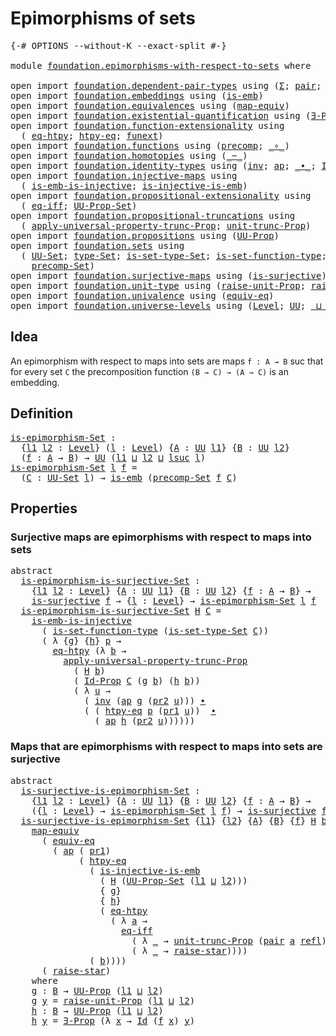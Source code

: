 # Epimorphisms of sets

<pre class="Agda"><a id="33" class="Symbol">{-#</a> <a id="37" class="Keyword">OPTIONS</a> <a id="45" class="Pragma">--without-K</a> <a id="57" class="Pragma">--exact-split</a> <a id="71" class="Symbol">#-}</a>

<a id="76" class="Keyword">module</a> <a id="83" href="foundation.epimorphisms-with-respect-to-sets.html" class="Module">foundation.epimorphisms-with-respect-to-sets</a> <a id="128" class="Keyword">where</a>

<a id="135" class="Keyword">open</a> <a id="140" class="Keyword">import</a> <a id="147" href="foundation.dependent-pair-types.html" class="Module">foundation.dependent-pair-types</a> <a id="179" class="Keyword">using</a> <a id="185" class="Symbol">(</a><a id="186" href="foundation-core.dependent-pair-types.html#502" class="Record">Σ</a><a id="187" class="Symbol">;</a> <a id="189" href="foundation-core.dependent-pair-types.html#575" class="InductiveConstructor">pair</a><a id="193" class="Symbol">;</a> <a id="195" href="foundation-core.dependent-pair-types.html#592" class="Field">pr1</a><a id="198" class="Symbol">;</a> <a id="200" href="foundation-core.dependent-pair-types.html#604" class="Field">pr2</a><a id="203" class="Symbol">)</a>
<a id="205" class="Keyword">open</a> <a id="210" class="Keyword">import</a> <a id="217" href="foundation.embeddings.html" class="Module">foundation.embeddings</a> <a id="239" class="Keyword">using</a> <a id="245" class="Symbol">(</a><a id="246" href="foundation-core.embeddings.html#980" class="Function">is-emb</a><a id="252" class="Symbol">)</a>
<a id="254" class="Keyword">open</a> <a id="259" class="Keyword">import</a> <a id="266" href="foundation.equivalences.html" class="Module">foundation.equivalences</a> <a id="290" class="Keyword">using</a> <a id="296" class="Symbol">(</a><a id="297" href="foundation-core.equivalences.html#1807" class="Function">map-equiv</a><a id="306" class="Symbol">)</a>
<a id="308" class="Keyword">open</a> <a id="313" class="Keyword">import</a> <a id="320" href="foundation.existential-quantification.html" class="Module">foundation.existential-quantification</a> <a id="358" class="Keyword">using</a> <a id="364" class="Symbol">(</a><a id="365" href="foundation.existential-quantification.html#1645" class="Function">∃-Prop</a><a id="371" class="Symbol">)</a>
<a id="373" class="Keyword">open</a> <a id="378" class="Keyword">import</a> <a id="385" href="foundation.function-extensionality.html" class="Module">foundation.function-extensionality</a> <a id="420" class="Keyword">using</a>
  <a id="428" class="Symbol">(</a> <a id="430" href="foundation.function-extensionality.html#1446" class="Function">eq-htpy</a><a id="437" class="Symbol">;</a> <a id="439" href="foundation.function-extensionality.html#946" class="Function">htpy-eq</a><a id="446" class="Symbol">;</a> <a id="448" href="foundation.function-extensionality.html#1240" class="Postulate">funext</a><a id="454" class="Symbol">)</a>
<a id="456" class="Keyword">open</a> <a id="461" class="Keyword">import</a> <a id="468" href="foundation.functions.html" class="Module">foundation.functions</a> <a id="489" class="Keyword">using</a> <a id="495" class="Symbol">(</a><a id="496" href="foundation-core.functions.html#925" class="Function">precomp</a><a id="503" class="Symbol">;</a> <a id="505" href="foundation-core.functions.html#407" class="Function Operator">_∘_</a><a id="508" class="Symbol">)</a>
<a id="510" class="Keyword">open</a> <a id="515" class="Keyword">import</a> <a id="522" href="foundation.homotopies.html" class="Module">foundation.homotopies</a> <a id="544" class="Keyword">using</a> <a id="550" class="Symbol">(</a><a id="551" href="foundation-core.homotopies.html#467" class="Function Operator">_~_</a><a id="554" class="Symbol">)</a>
<a id="556" class="Keyword">open</a> <a id="561" class="Keyword">import</a> <a id="568" href="foundation.identity-types.html" class="Module">foundation.identity-types</a> <a id="594" class="Keyword">using</a> <a id="600" class="Symbol">(</a><a id="601" href="foundation-core.identity-types.html#1552" class="Function">inv</a><a id="604" class="Symbol">;</a> <a id="606" href="foundation-core.identity-types.html#2853" class="Function">ap</a><a id="608" class="Symbol">;</a> <a id="610" href="foundation-core.identity-types.html#1239" class="Function Operator">_∙_</a><a id="613" class="Symbol">;</a> <a id="615" href="foundation-core.identity-types.html#641" class="Datatype">Id</a><a id="617" class="Symbol">;</a> <a id="619" href="foundation-core.identity-types.html#694" class="InductiveConstructor">refl</a><a id="623" class="Symbol">)</a>
<a id="625" class="Keyword">open</a> <a id="630" class="Keyword">import</a> <a id="637" href="foundation.injective-maps.html" class="Module">foundation.injective-maps</a> <a id="663" class="Keyword">using</a>
  <a id="671" class="Symbol">(</a> <a id="673" href="foundation.injective-maps.html#4595" class="Function">is-emb-is-injective</a><a id="692" class="Symbol">;</a> <a id="694" href="foundation.injective-maps.html#3649" class="Function">is-injective-is-emb</a><a id="713" class="Symbol">)</a>
<a id="715" class="Keyword">open</a> <a id="720" class="Keyword">import</a> <a id="727" href="foundation.propositional-extensionality.html" class="Module">foundation.propositional-extensionality</a> <a id="767" class="Keyword">using</a>
  <a id="775" class="Symbol">(</a> <a id="777" href="foundation.propositional-extensionality.html#3131" class="Function">eq-iff</a><a id="783" class="Symbol">;</a> <a id="785" href="foundation.propositional-extensionality.html#3649" class="Function">UU-Prop-Set</a><a id="796" class="Symbol">)</a>
<a id="798" class="Keyword">open</a> <a id="803" class="Keyword">import</a> <a id="810" href="foundation.propositional-truncations.html" class="Module">foundation.propositional-truncations</a> <a id="847" class="Keyword">using</a>
  <a id="855" class="Symbol">(</a> <a id="857" href="foundation.propositional-truncations.html#5581" class="Function">apply-universal-property-trunc-Prop</a><a id="892" class="Symbol">;</a> <a id="894" href="foundation.propositional-truncations.html#2096" class="Function">unit-trunc-Prop</a><a id="909" class="Symbol">)</a>
<a id="911" class="Keyword">open</a> <a id="916" class="Keyword">import</a> <a id="923" href="foundation.propositions.html" class="Module">foundation.propositions</a> <a id="947" class="Keyword">using</a> <a id="953" class="Symbol">(</a><a id="954" href="foundation-core.propositions.html#1322" class="Function">UU-Prop</a><a id="961" class="Symbol">)</a>
<a id="963" class="Keyword">open</a> <a id="968" class="Keyword">import</a> <a id="975" href="foundation.sets.html" class="Module">foundation.sets</a> <a id="991" class="Keyword">using</a>
  <a id="999" class="Symbol">(</a> <a id="1001" href="foundation-core.sets.html#1177" class="Function">UU-Set</a><a id="1007" class="Symbol">;</a> <a id="1009" href="foundation-core.sets.html#1291" class="Function">type-Set</a><a id="1017" class="Symbol">;</a> <a id="1019" href="foundation-core.sets.html#1342" class="Function">is-set-type-Set</a><a id="1034" class="Symbol">;</a> <a id="1036" href="foundation.sets.html#3467" class="Function">is-set-function-type</a><a id="1056" class="Symbol">;</a> <a id="1058" href="foundation-core.sets.html#1407" class="Function">Id-Prop</a><a id="1065" class="Symbol">;</a>
    <a id="1071" href="foundation.sets.html#4061" class="Function">precomp-Set</a><a id="1082" class="Symbol">)</a>
<a id="1084" class="Keyword">open</a> <a id="1089" class="Keyword">import</a> <a id="1096" href="foundation.surjective-maps.html" class="Module">foundation.surjective-maps</a> <a id="1123" class="Keyword">using</a> <a id="1129" class="Symbol">(</a><a id="1130" href="foundation.surjective-maps.html#1905" class="Function">is-surjective</a><a id="1143" class="Symbol">)</a>
<a id="1145" class="Keyword">open</a> <a id="1150" class="Keyword">import</a> <a id="1157" href="foundation.unit-type.html" class="Module">foundation.unit-type</a> <a id="1178" class="Keyword">using</a> <a id="1184" class="Symbol">(</a><a id="1185" href="foundation.unit-type.html#3112" class="Function">raise-unit-Prop</a><a id="1200" class="Symbol">;</a> <a id="1202" href="foundation.unit-type.html#1298" class="Function">raise-star</a><a id="1212" class="Symbol">)</a>
<a id="1214" class="Keyword">open</a> <a id="1219" class="Keyword">import</a> <a id="1226" href="foundation.univalence.html" class="Module">foundation.univalence</a> <a id="1248" class="Keyword">using</a> <a id="1254" class="Symbol">(</a><a id="1255" href="foundation-core.univalence.html#832" class="Function">equiv-eq</a><a id="1263" class="Symbol">)</a>
<a id="1265" class="Keyword">open</a> <a id="1270" class="Keyword">import</a> <a id="1277" href="foundation.universe-levels.html" class="Module">foundation.universe-levels</a> <a id="1304" class="Keyword">using</a> <a id="1310" class="Symbol">(</a><a id="1311" href="Agda.Primitive.html#597" class="Postulate">Level</a><a id="1316" class="Symbol">;</a> <a id="1318" href="foundation-core.universe-levels.html#222" class="Primitive">UU</a><a id="1320" class="Symbol">;</a> <a id="1322" href="Agda.Primitive.html#810" class="Primitive Operator">_⊔_</a><a id="1325" class="Symbol">;</a> <a id="1327" href="Agda.Primitive.html#780" class="Primitive">lsuc</a><a id="1331" class="Symbol">)</a>
</pre>
## Idea

An epimorphism with respect to maps into sets are maps `f : A → B` suc that for every set `C` the precomposition function `(B → C) → (A → C)` is an embedding.

## Definition

<pre class="Agda"><a id="is-epimorphism-Set"></a><a id="1530" href="foundation.epimorphisms-with-respect-to-sets.html#1530" class="Function">is-epimorphism-Set</a> <a id="1549" class="Symbol">:</a>
  <a id="1553" class="Symbol">{</a><a id="1554" href="foundation.epimorphisms-with-respect-to-sets.html#1554" class="Bound">l1</a> <a id="1557" href="foundation.epimorphisms-with-respect-to-sets.html#1557" class="Bound">l2</a> <a id="1560" class="Symbol">:</a> <a id="1562" href="Agda.Primitive.html#597" class="Postulate">Level</a><a id="1567" class="Symbol">}</a> <a id="1569" class="Symbol">(</a><a id="1570" href="foundation.epimorphisms-with-respect-to-sets.html#1570" class="Bound">l</a> <a id="1572" class="Symbol">:</a> <a id="1574" href="Agda.Primitive.html#597" class="Postulate">Level</a><a id="1579" class="Symbol">)</a> <a id="1581" class="Symbol">{</a><a id="1582" href="foundation.epimorphisms-with-respect-to-sets.html#1582" class="Bound">A</a> <a id="1584" class="Symbol">:</a> <a id="1586" href="foundation-core.universe-levels.html#222" class="Primitive">UU</a> <a id="1589" href="foundation.epimorphisms-with-respect-to-sets.html#1554" class="Bound">l1</a><a id="1591" class="Symbol">}</a> <a id="1593" class="Symbol">{</a><a id="1594" href="foundation.epimorphisms-with-respect-to-sets.html#1594" class="Bound">B</a> <a id="1596" class="Symbol">:</a> <a id="1598" href="foundation-core.universe-levels.html#222" class="Primitive">UU</a> <a id="1601" href="foundation.epimorphisms-with-respect-to-sets.html#1557" class="Bound">l2</a><a id="1603" class="Symbol">}</a>
  <a id="1607" class="Symbol">(</a><a id="1608" href="foundation.epimorphisms-with-respect-to-sets.html#1608" class="Bound">f</a> <a id="1610" class="Symbol">:</a> <a id="1612" href="foundation.epimorphisms-with-respect-to-sets.html#1582" class="Bound">A</a> <a id="1614" class="Symbol">→</a> <a id="1616" href="foundation.epimorphisms-with-respect-to-sets.html#1594" class="Bound">B</a><a id="1617" class="Symbol">)</a> <a id="1619" class="Symbol">→</a> <a id="1621" href="foundation-core.universe-levels.html#222" class="Primitive">UU</a> <a id="1624" class="Symbol">(</a><a id="1625" href="foundation.epimorphisms-with-respect-to-sets.html#1554" class="Bound">l1</a> <a id="1628" href="Agda.Primitive.html#810" class="Primitive Operator">⊔</a> <a id="1630" href="foundation.epimorphisms-with-respect-to-sets.html#1557" class="Bound">l2</a> <a id="1633" href="Agda.Primitive.html#810" class="Primitive Operator">⊔</a> <a id="1635" href="Agda.Primitive.html#780" class="Primitive">lsuc</a> <a id="1640" href="foundation.epimorphisms-with-respect-to-sets.html#1570" class="Bound">l</a><a id="1641" class="Symbol">)</a>
<a id="1643" href="foundation.epimorphisms-with-respect-to-sets.html#1530" class="Function">is-epimorphism-Set</a> <a id="1662" href="foundation.epimorphisms-with-respect-to-sets.html#1662" class="Bound">l</a> <a id="1664" href="foundation.epimorphisms-with-respect-to-sets.html#1664" class="Bound">f</a> <a id="1666" class="Symbol">=</a>
  <a id="1670" class="Symbol">(</a><a id="1671" href="foundation.epimorphisms-with-respect-to-sets.html#1671" class="Bound">C</a> <a id="1673" class="Symbol">:</a> <a id="1675" href="foundation-core.sets.html#1177" class="Function">UU-Set</a> <a id="1682" href="foundation.epimorphisms-with-respect-to-sets.html#1662" class="Bound">l</a><a id="1683" class="Symbol">)</a> <a id="1685" class="Symbol">→</a> <a id="1687" href="foundation-core.embeddings.html#980" class="Function">is-emb</a> <a id="1694" class="Symbol">(</a><a id="1695" href="foundation.sets.html#4061" class="Function">precomp-Set</a> <a id="1707" href="foundation.epimorphisms-with-respect-to-sets.html#1664" class="Bound">f</a> <a id="1709" href="foundation.epimorphisms-with-respect-to-sets.html#1671" class="Bound">C</a><a id="1710" class="Symbol">)</a>
</pre>
## Properties

### Surjective maps are epimorphisms with respect to maps into sets

<pre class="Agda"><a id="1809" class="Keyword">abstract</a>
  <a id="is-epimorphism-is-surjective-Set"></a><a id="1820" href="foundation.epimorphisms-with-respect-to-sets.html#1820" class="Function">is-epimorphism-is-surjective-Set</a> <a id="1853" class="Symbol">:</a>
    <a id="1859" class="Symbol">{</a><a id="1860" href="foundation.epimorphisms-with-respect-to-sets.html#1860" class="Bound">l1</a> <a id="1863" href="foundation.epimorphisms-with-respect-to-sets.html#1863" class="Bound">l2</a> <a id="1866" class="Symbol">:</a> <a id="1868" href="Agda.Primitive.html#597" class="Postulate">Level</a><a id="1873" class="Symbol">}</a> <a id="1875" class="Symbol">{</a><a id="1876" href="foundation.epimorphisms-with-respect-to-sets.html#1876" class="Bound">A</a> <a id="1878" class="Symbol">:</a> <a id="1880" href="foundation-core.universe-levels.html#222" class="Primitive">UU</a> <a id="1883" href="foundation.epimorphisms-with-respect-to-sets.html#1860" class="Bound">l1</a><a id="1885" class="Symbol">}</a> <a id="1887" class="Symbol">{</a><a id="1888" href="foundation.epimorphisms-with-respect-to-sets.html#1888" class="Bound">B</a> <a id="1890" class="Symbol">:</a> <a id="1892" href="foundation-core.universe-levels.html#222" class="Primitive">UU</a> <a id="1895" href="foundation.epimorphisms-with-respect-to-sets.html#1863" class="Bound">l2</a><a id="1897" class="Symbol">}</a> <a id="1899" class="Symbol">{</a><a id="1900" href="foundation.epimorphisms-with-respect-to-sets.html#1900" class="Bound">f</a> <a id="1902" class="Symbol">:</a> <a id="1904" href="foundation.epimorphisms-with-respect-to-sets.html#1876" class="Bound">A</a> <a id="1906" class="Symbol">→</a> <a id="1908" href="foundation.epimorphisms-with-respect-to-sets.html#1888" class="Bound">B</a><a id="1909" class="Symbol">}</a> <a id="1911" class="Symbol">→</a>
    <a id="1917" href="foundation.surjective-maps.html#1905" class="Function">is-surjective</a> <a id="1931" href="foundation.epimorphisms-with-respect-to-sets.html#1900" class="Bound">f</a> <a id="1933" class="Symbol">→</a> <a id="1935" class="Symbol">{</a><a id="1936" href="foundation.epimorphisms-with-respect-to-sets.html#1936" class="Bound">l</a> <a id="1938" class="Symbol">:</a> <a id="1940" href="Agda.Primitive.html#597" class="Postulate">Level</a><a id="1945" class="Symbol">}</a> <a id="1947" class="Symbol">→</a> <a id="1949" href="foundation.epimorphisms-with-respect-to-sets.html#1530" class="Function">is-epimorphism-Set</a> <a id="1968" href="foundation.epimorphisms-with-respect-to-sets.html#1936" class="Bound">l</a> <a id="1970" href="foundation.epimorphisms-with-respect-to-sets.html#1900" class="Bound">f</a>
  <a id="1974" href="foundation.epimorphisms-with-respect-to-sets.html#1820" class="Function">is-epimorphism-is-surjective-Set</a> <a id="2007" href="foundation.epimorphisms-with-respect-to-sets.html#2007" class="Bound">H</a> <a id="2009" href="foundation.epimorphisms-with-respect-to-sets.html#2009" class="Bound">C</a> <a id="2011" class="Symbol">=</a>
    <a id="2017" href="foundation.injective-maps.html#4595" class="Function">is-emb-is-injective</a>
      <a id="2043" class="Symbol">(</a> <a id="2045" href="foundation.sets.html#3467" class="Function">is-set-function-type</a> <a id="2066" class="Symbol">(</a><a id="2067" href="foundation-core.sets.html#1342" class="Function">is-set-type-Set</a> <a id="2083" href="foundation.epimorphisms-with-respect-to-sets.html#2009" class="Bound">C</a><a id="2084" class="Symbol">))</a>
      <a id="2093" class="Symbol">(</a> <a id="2095" class="Symbol">λ</a> <a id="2097" class="Symbol">{</a><a id="2098" href="foundation.epimorphisms-with-respect-to-sets.html#2098" class="Bound">g</a><a id="2099" class="Symbol">}</a> <a id="2101" class="Symbol">{</a><a id="2102" href="foundation.epimorphisms-with-respect-to-sets.html#2102" class="Bound">h</a><a id="2103" class="Symbol">}</a> <a id="2105" href="foundation.epimorphisms-with-respect-to-sets.html#2105" class="Bound">p</a> <a id="2107" class="Symbol">→</a>
        <a id="2117" href="foundation.function-extensionality.html#1446" class="Function">eq-htpy</a> <a id="2125" class="Symbol">(λ</a> <a id="2128" href="foundation.epimorphisms-with-respect-to-sets.html#2128" class="Bound">b</a> <a id="2130" class="Symbol">→</a>
          <a id="2142" href="foundation.propositional-truncations.html#5581" class="Function">apply-universal-property-trunc-Prop</a>
            <a id="2190" class="Symbol">(</a> <a id="2192" href="foundation.epimorphisms-with-respect-to-sets.html#2007" class="Bound">H</a> <a id="2194" href="foundation.epimorphisms-with-respect-to-sets.html#2128" class="Bound">b</a><a id="2195" class="Symbol">)</a>
            <a id="2209" class="Symbol">(</a> <a id="2211" href="foundation-core.sets.html#1407" class="Function">Id-Prop</a> <a id="2219" href="foundation.epimorphisms-with-respect-to-sets.html#2009" class="Bound">C</a> <a id="2221" class="Symbol">(</a><a id="2222" href="foundation.epimorphisms-with-respect-to-sets.html#2098" class="Bound">g</a> <a id="2224" href="foundation.epimorphisms-with-respect-to-sets.html#2128" class="Bound">b</a><a id="2225" class="Symbol">)</a> <a id="2227" class="Symbol">(</a><a id="2228" href="foundation.epimorphisms-with-respect-to-sets.html#2102" class="Bound">h</a> <a id="2230" href="foundation.epimorphisms-with-respect-to-sets.html#2128" class="Bound">b</a><a id="2231" class="Symbol">))</a>
            <a id="2246" class="Symbol">(</a> <a id="2248" class="Symbol">λ</a> <a id="2250" href="foundation.epimorphisms-with-respect-to-sets.html#2250" class="Bound">u</a> <a id="2252" class="Symbol">→</a>
              <a id="2268" class="Symbol">(</a> <a id="2270" href="foundation-core.identity-types.html#1552" class="Function">inv</a> <a id="2274" class="Symbol">(</a><a id="2275" href="foundation-core.identity-types.html#2853" class="Function">ap</a> <a id="2278" href="foundation.epimorphisms-with-respect-to-sets.html#2098" class="Bound">g</a> <a id="2280" class="Symbol">(</a><a id="2281" href="foundation-core.dependent-pair-types.html#604" class="Field">pr2</a> <a id="2285" href="foundation.epimorphisms-with-respect-to-sets.html#2250" class="Bound">u</a><a id="2286" class="Symbol">)))</a> <a id="2290" href="foundation-core.identity-types.html#1239" class="Function Operator">∙</a>
              <a id="2306" class="Symbol">(</a> <a id="2308" class="Symbol">(</a> <a id="2310" href="foundation.function-extensionality.html#946" class="Function">htpy-eq</a> <a id="2318" href="foundation.epimorphisms-with-respect-to-sets.html#2105" class="Bound">p</a> <a id="2320" class="Symbol">(</a><a id="2321" href="foundation-core.dependent-pair-types.html#592" class="Field">pr1</a> <a id="2325" href="foundation.epimorphisms-with-respect-to-sets.html#2250" class="Bound">u</a><a id="2326" class="Symbol">))</a>  <a id="2330" href="foundation-core.identity-types.html#1239" class="Function Operator">∙</a>
                <a id="2348" class="Symbol">(</a> <a id="2350" href="foundation-core.identity-types.html#2853" class="Function">ap</a> <a id="2353" href="foundation.epimorphisms-with-respect-to-sets.html#2102" class="Bound">h</a> <a id="2355" class="Symbol">(</a><a id="2356" href="foundation-core.dependent-pair-types.html#604" class="Field">pr2</a> <a id="2360" href="foundation.epimorphisms-with-respect-to-sets.html#2250" class="Bound">u</a><a id="2361" class="Symbol">))))))</a>
</pre>
### Maps that are epimorphisms with respect to maps into sets are surjective

<pre class="Agda"><a id="2459" class="Keyword">abstract</a>
  <a id="is-surjective-is-epimorphism-Set"></a><a id="2470" href="foundation.epimorphisms-with-respect-to-sets.html#2470" class="Function">is-surjective-is-epimorphism-Set</a> <a id="2503" class="Symbol">:</a>
    <a id="2509" class="Symbol">{</a><a id="2510" href="foundation.epimorphisms-with-respect-to-sets.html#2510" class="Bound">l1</a> <a id="2513" href="foundation.epimorphisms-with-respect-to-sets.html#2513" class="Bound">l2</a> <a id="2516" class="Symbol">:</a> <a id="2518" href="Agda.Primitive.html#597" class="Postulate">Level</a><a id="2523" class="Symbol">}</a> <a id="2525" class="Symbol">{</a><a id="2526" href="foundation.epimorphisms-with-respect-to-sets.html#2526" class="Bound">A</a> <a id="2528" class="Symbol">:</a> <a id="2530" href="foundation-core.universe-levels.html#222" class="Primitive">UU</a> <a id="2533" href="foundation.epimorphisms-with-respect-to-sets.html#2510" class="Bound">l1</a><a id="2535" class="Symbol">}</a> <a id="2537" class="Symbol">{</a><a id="2538" href="foundation.epimorphisms-with-respect-to-sets.html#2538" class="Bound">B</a> <a id="2540" class="Symbol">:</a> <a id="2542" href="foundation-core.universe-levels.html#222" class="Primitive">UU</a> <a id="2545" href="foundation.epimorphisms-with-respect-to-sets.html#2513" class="Bound">l2</a><a id="2547" class="Symbol">}</a> <a id="2549" class="Symbol">{</a><a id="2550" href="foundation.epimorphisms-with-respect-to-sets.html#2550" class="Bound">f</a> <a id="2552" class="Symbol">:</a> <a id="2554" href="foundation.epimorphisms-with-respect-to-sets.html#2526" class="Bound">A</a> <a id="2556" class="Symbol">→</a> <a id="2558" href="foundation.epimorphisms-with-respect-to-sets.html#2538" class="Bound">B</a><a id="2559" class="Symbol">}</a> <a id="2561" class="Symbol">→</a>
    <a id="2567" class="Symbol">({</a><a id="2569" href="foundation.epimorphisms-with-respect-to-sets.html#2569" class="Bound">l</a> <a id="2571" class="Symbol">:</a> <a id="2573" href="Agda.Primitive.html#597" class="Postulate">Level</a><a id="2578" class="Symbol">}</a> <a id="2580" class="Symbol">→</a> <a id="2582" href="foundation.epimorphisms-with-respect-to-sets.html#1530" class="Function">is-epimorphism-Set</a> <a id="2601" href="foundation.epimorphisms-with-respect-to-sets.html#2569" class="Bound">l</a> <a id="2603" href="foundation.epimorphisms-with-respect-to-sets.html#2550" class="Bound">f</a><a id="2604" class="Symbol">)</a> <a id="2606" class="Symbol">→</a> <a id="2608" href="foundation.surjective-maps.html#1905" class="Function">is-surjective</a> <a id="2622" href="foundation.epimorphisms-with-respect-to-sets.html#2550" class="Bound">f</a>
  <a id="2626" href="foundation.epimorphisms-with-respect-to-sets.html#2470" class="Function">is-surjective-is-epimorphism-Set</a> <a id="2659" class="Symbol">{</a><a id="2660" href="foundation.epimorphisms-with-respect-to-sets.html#2660" class="Bound">l1</a><a id="2662" class="Symbol">}</a> <a id="2664" class="Symbol">{</a><a id="2665" href="foundation.epimorphisms-with-respect-to-sets.html#2665" class="Bound">l2</a><a id="2667" class="Symbol">}</a> <a id="2669" class="Symbol">{</a><a id="2670" href="foundation.epimorphisms-with-respect-to-sets.html#2670" class="Bound">A</a><a id="2671" class="Symbol">}</a> <a id="2673" class="Symbol">{</a><a id="2674" href="foundation.epimorphisms-with-respect-to-sets.html#2674" class="Bound">B</a><a id="2675" class="Symbol">}</a> <a id="2677" class="Symbol">{</a><a id="2678" href="foundation.epimorphisms-with-respect-to-sets.html#2678" class="Bound">f</a><a id="2679" class="Symbol">}</a> <a id="2681" href="foundation.epimorphisms-with-respect-to-sets.html#2681" class="Bound">H</a> <a id="2683" href="foundation.epimorphisms-with-respect-to-sets.html#2683" class="Bound">b</a> <a id="2685" class="Symbol">=</a>
    <a id="2691" href="foundation-core.equivalences.html#1807" class="Function">map-equiv</a>
      <a id="2707" class="Symbol">(</a> <a id="2709" href="foundation-core.univalence.html#832" class="Function">equiv-eq</a>
        <a id="2726" class="Symbol">(</a> <a id="2728" href="foundation-core.identity-types.html#2853" class="Function">ap</a> <a id="2731" class="Symbol">(</a> <a id="2733" href="foundation-core.dependent-pair-types.html#592" class="Field">pr1</a><a id="2736" class="Symbol">)</a>
             <a id="2751" class="Symbol">(</a> <a id="2753" href="foundation.function-extensionality.html#946" class="Function">htpy-eq</a>
               <a id="2776" class="Symbol">(</a> <a id="2778" href="foundation.injective-maps.html#3649" class="Function">is-injective-is-emb</a>
                 <a id="2815" class="Symbol">(</a> <a id="2817" href="foundation.epimorphisms-with-respect-to-sets.html#2681" class="Bound">H</a> <a id="2819" class="Symbol">(</a><a id="2820" href="foundation.propositional-extensionality.html#3649" class="Function">UU-Prop-Set</a> <a id="2832" class="Symbol">(</a><a id="2833" href="foundation.epimorphisms-with-respect-to-sets.html#2660" class="Bound">l1</a> <a id="2836" href="Agda.Primitive.html#810" class="Primitive Operator">⊔</a> <a id="2838" href="foundation.epimorphisms-with-respect-to-sets.html#2665" class="Bound">l2</a><a id="2840" class="Symbol">)))</a>
                 <a id="2861" class="Symbol">{</a> <a id="2863" href="foundation.epimorphisms-with-respect-to-sets.html#3135" class="Function">g</a><a id="2864" class="Symbol">}</a>
                 <a id="2883" class="Symbol">{</a> <a id="2885" href="foundation.epimorphisms-with-respect-to-sets.html#3201" class="Function">h</a><a id="2886" class="Symbol">}</a>
                 <a id="2905" class="Symbol">(</a> <a id="2907" href="foundation.function-extensionality.html#1446" class="Function">eq-htpy</a>
                   <a id="2934" class="Symbol">(</a> <a id="2936" class="Symbol">λ</a> <a id="2938" href="foundation.epimorphisms-with-respect-to-sets.html#2938" class="Bound">a</a> <a id="2940" class="Symbol">→</a>
                     <a id="2963" href="foundation.propositional-extensionality.html#3131" class="Function">eq-iff</a>
                       <a id="2993" class="Symbol">(</a> <a id="2995" class="Symbol">λ</a> <a id="2997" href="foundation.epimorphisms-with-respect-to-sets.html#2997" class="Bound">_</a> <a id="2999" class="Symbol">→</a> <a id="3001" href="foundation.propositional-truncations.html#2096" class="Function">unit-trunc-Prop</a> <a id="3017" class="Symbol">(</a><a id="3018" href="foundation-core.dependent-pair-types.html#575" class="InductiveConstructor">pair</a> <a id="3023" href="foundation.epimorphisms-with-respect-to-sets.html#2938" class="Bound">a</a> <a id="3025" href="foundation-core.identity-types.html#694" class="InductiveConstructor">refl</a><a id="3029" class="Symbol">))</a>
                       <a id="3055" class="Symbol">(</a> <a id="3057" class="Symbol">λ</a> <a id="3059" href="foundation.epimorphisms-with-respect-to-sets.html#3059" class="Bound">_</a> <a id="3061" class="Symbol">→</a> <a id="3063" href="foundation.unit-type.html#1298" class="Function">raise-star</a><a id="3073" class="Symbol">))))</a>
               <a id="3093" class="Symbol">(</a> <a id="3095" href="foundation.epimorphisms-with-respect-to-sets.html#2683" class="Bound">b</a><a id="3096" class="Symbol">))))</a>
      <a id="3107" class="Symbol">(</a> <a id="3109" href="foundation.unit-type.html#1298" class="Function">raise-star</a><a id="3119" class="Symbol">)</a>
    <a id="3125" class="Keyword">where</a>
    <a id="3135" href="foundation.epimorphisms-with-respect-to-sets.html#3135" class="Function">g</a> <a id="3137" class="Symbol">:</a> <a id="3139" href="foundation.epimorphisms-with-respect-to-sets.html#2674" class="Bound">B</a> <a id="3141" class="Symbol">→</a> <a id="3143" href="foundation-core.propositions.html#1322" class="Function">UU-Prop</a> <a id="3151" class="Symbol">(</a><a id="3152" href="foundation.epimorphisms-with-respect-to-sets.html#2660" class="Bound">l1</a> <a id="3155" href="Agda.Primitive.html#810" class="Primitive Operator">⊔</a> <a id="3157" href="foundation.epimorphisms-with-respect-to-sets.html#2665" class="Bound">l2</a><a id="3159" class="Symbol">)</a>
    <a id="3165" href="foundation.epimorphisms-with-respect-to-sets.html#3135" class="Function">g</a> <a id="3167" href="foundation.epimorphisms-with-respect-to-sets.html#3167" class="Bound">y</a> <a id="3169" class="Symbol">=</a> <a id="3171" href="foundation.unit-type.html#3112" class="Function">raise-unit-Prop</a> <a id="3187" class="Symbol">(</a><a id="3188" href="foundation.epimorphisms-with-respect-to-sets.html#2660" class="Bound">l1</a> <a id="3191" href="Agda.Primitive.html#810" class="Primitive Operator">⊔</a> <a id="3193" href="foundation.epimorphisms-with-respect-to-sets.html#2665" class="Bound">l2</a><a id="3195" class="Symbol">)</a>
    <a id="3201" href="foundation.epimorphisms-with-respect-to-sets.html#3201" class="Function">h</a> <a id="3203" class="Symbol">:</a> <a id="3205" href="foundation.epimorphisms-with-respect-to-sets.html#2674" class="Bound">B</a> <a id="3207" class="Symbol">→</a> <a id="3209" href="foundation-core.propositions.html#1322" class="Function">UU-Prop</a> <a id="3217" class="Symbol">(</a><a id="3218" href="foundation.epimorphisms-with-respect-to-sets.html#2660" class="Bound">l1</a> <a id="3221" href="Agda.Primitive.html#810" class="Primitive Operator">⊔</a> <a id="3223" href="foundation.epimorphisms-with-respect-to-sets.html#2665" class="Bound">l2</a><a id="3225" class="Symbol">)</a>
    <a id="3231" href="foundation.epimorphisms-with-respect-to-sets.html#3201" class="Function">h</a> <a id="3233" href="foundation.epimorphisms-with-respect-to-sets.html#3233" class="Bound">y</a> <a id="3235" class="Symbol">=</a> <a id="3237" href="foundation.existential-quantification.html#1645" class="Function">∃-Prop</a> <a id="3244" class="Symbol">(λ</a> <a id="3247" href="foundation.epimorphisms-with-respect-to-sets.html#3247" class="Bound">x</a> <a id="3249" class="Symbol">→</a> <a id="3251" href="foundation-core.identity-types.html#641" class="Datatype">Id</a> <a id="3254" class="Symbol">(</a><a id="3255" href="foundation.epimorphisms-with-respect-to-sets.html#2678" class="Bound">f</a> <a id="3257" href="foundation.epimorphisms-with-respect-to-sets.html#3247" class="Bound">x</a><a id="3258" class="Symbol">)</a> <a id="3260" href="foundation.epimorphisms-with-respect-to-sets.html#3233" class="Bound">y</a><a id="3261" class="Symbol">)</a>
</pre>